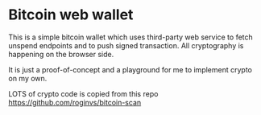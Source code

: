 # Bitcoin web wallet

This is a simple bitcoin wallet which uses third-party web service to fetch unspend endpoints and to push signed transaction. All cryptography is happening on the browser side.

It is just a proof-of-concept and a playground for me to implement crypto on my own.

LOTS of crypto code is copied from this repo https://github.com/roginvs/bitcoin-scan
